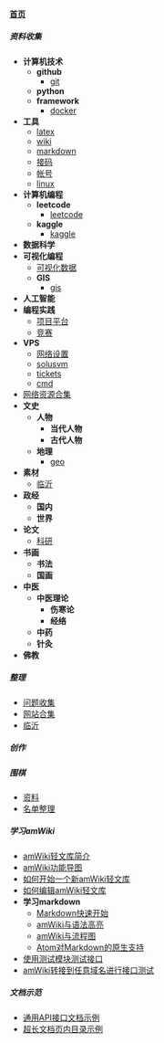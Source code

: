 
#### [首页](?file=home-首页)

##### 资料收集
- **计算机技术**
    - **github**
        - [git](?file=001-资料收集/001-计算机技术/001-github/001-git "git")
    - **python**
    - **framework**
        - [docker](?file=001-资料收集/001-计算机技术/101-framework/002-docker "docker")
- **工具**
    - [latex](?file=001-资料收集/002-工具/001-latex "latex")
    - [wiki](?file=001-资料收集/002-工具/002-wiki "wiki")
    - [markdown](?file=001-资料收集/002-工具/003-markdown "markdown")
    - [接码](?file=001-资料收集/002-工具/004-接码 "接码")
    - [帐号](?file=001-资料收集/002-工具/005-帐号 "帐号")
    - [linux](?file=001-资料收集/002-工具/006-linux "linux")
- **计算机编程**
    - **leetcode**
        - [leetcode](?file=001-资料收集/003-计算机编程/001-leetcode/001-leetcode "leetcode")
    - **kaggle**
        - [kaggle](?file=001-资料收集/003-计算机编程/003-kaggle/003-kaggle "kaggle")
- **数据科学**
- **可视化编程**
    - [可视化数据](?file=001-资料收集/005-可视化编程/001-可视化数据 "可视化数据")
    - **GIS**
        - [gis](?file=001-资料收集/005-可视化编程/500-GIS/001-gis "gis")
- **人工智能**
- **编程实践**
    - [项目平台](?file=001-资料收集/007-编程实践/001-项目平台 "项目平台")
    - [竞赛](?file=001-资料收集/007-编程实践/200-竞赛 "竞赛")
- **VPS**
    - [网络设置](?file=001-资料收集/008-VPS/002-网络设置 "网络设置")
    - [solusvm](?file=001-资料收集/008-VPS/100-solusvm "solusvm")
    - [tickets](?file=001-资料收集/008-VPS/300-tickets "tickets")
    - [cmd](?file=001-资料收集/008-VPS/500-cmd "cmd")
- [网络资源合集](?file=001-资料收集/01-网络资源合集 "网络资源合集")
- **文史**
    - **人物**
        - **当代人物**
        - **古代人物**
    - **地理**
        - [geo](?file=001-资料收集/200-文史/002-地理/001-geo "geo")
- **素材**
    - [临沂](?file=001-资料收集/201-素材/001-临沂 "临沂")
- **政经**
    - **国内**
    - **世界**
- **论文**
    - [科研](?file=001-资料收集/302-论文/100-科研 "科研")
- **书画**
    - **书法**
    - **国画**
- **中医**
    - **中医理论**
        - **伤寒论**
        - **经络**
    - **中药**
    - **针灸**
- **佛教**

##### 整理
- [问题收集](?file=100-整理/101-问题收集 "问题收集")
- [网站合集](?file=100-整理/201-网站合集 "网站合集")
- [临沂](?file=100-整理/301-临沂 "临沂")

##### 创作

##### 围棋
- [资料](?file=800-围棋/001-资料 "资料")
- [名单整理](?file=800-围棋/200-名单整理 "名单整理")

##### 学习amWiki
- [amWiki轻文库简介](?file=900-学习amWiki/01-amWiki轻文库简介 "amWiki轻文库简介")
- [amWiki功能导图](?file=900-学习amWiki/02-amWiki功能导图 "amWiki功能导图")
- [如何开始一个新amWiki轻文库](?file=900-学习amWiki/03-如何开始一个新amWiki轻文库 "如何开始一个新amWiki轻文库")
- [如何编辑amWiki轻文库](?file=900-学习amWiki/04-如何编辑amWiki轻文库 "如何编辑amWiki轻文库")
- **学习markdown**
    - [Markdown快速开始](?file=900-学习amWiki/05-学习markdown/01-Markdown快速开始 "Markdown快速开始")
    - [amWiki与语法高亮](?file=900-学习amWiki/05-学习markdown/02-amWiki与语法高亮 "amWiki与语法高亮")
    - [amWiki与流程图](?file=900-学习amWiki/05-学习markdown/03-amWiki与流程图 "amWiki与流程图")
    - [Atom对Markdown的原生支持](?file=900-学习amWiki/05-学习markdown/05-Atom对Markdown的原生支持 "Atom对Markdown的原生支持")
- [使用测试模块测试接口](?file=900-学习amWiki/06-使用测试模块测试接口 "使用测试模块测试接口")
- [amWiki转接到任意域名进行接口测试](?file=900-学习amWiki/07-amWiki转接到任意域名进行接口测试 "amWiki转接到任意域名进行接口测试")

##### 文档示范
- [通用API接口文档示例](?file=910-文档示范/001-通用API接口文档示例 "通用API接口文档示例")
- [超长文档页内目录示例](?file=910-文档示范/002-超长文档页内目录示例 "超长文档页内目录示例")
